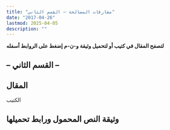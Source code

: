 ```yaml
---
title: "مفارقات المصالحة – القسم الثاني"
date: "2017-04-26"
lastmod: 2025-04-05
description: ""
---
```

**لتصفح المقال في كتيب أو لتحميل وثيقة و-ن-م إضغط على الروابط أسفله**

## **– القسم الثاني –**

## المقال

الكتيب

## وثيقة النص المحمول ورابط تحميلها

###
